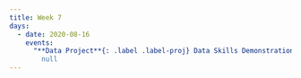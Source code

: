 ```yaml
---
title: Week 7
days:
  - date: 2020-08-16
    events:
      "**Data Project**{: .label .label-proj} Data Skills Demonstration Part III (Due 8:00 AM PST)":
        null
---
```

